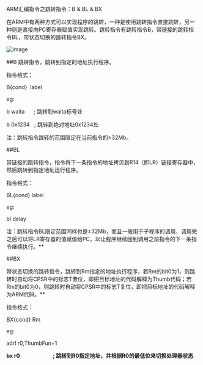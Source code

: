 ARM汇编指令之跳转指令：B & BL & BX

在ARM中有两种方式可以实现程序的跳转，一种是使用跳转指令直接跳转，另一种则是直接向PC寄存器赋值实现跳转。跳转指令有跳转指令B，带链接的跳转指令BL，带状态切换的跳转指令BX。

![image](http://upload-images.jianshu.io/upload_images/143845-a9abcc0780269e59?imageMogr2/auto-orient/strip%7CimageView2/2/w/1240)

##B
跳转指令，跳转到指定的地址执行程序。

指令格式：

B{cond}  label

eg:

b waita      ; 跳转到waita标号处

b 0x1234   ; 跳转到绝对地址0x1234处

注：跳转指令跳转的范围限定在当前指令的±32Mb。

 ##BL

带链接的跳转指令，指令将下一条指令的地址拷贝到R14（即LR）链接寄存器中，然后跳转到指定地址运行程序。

指令格式：

BL{cond} label

eg:

bl delay

注：跳转指令BL限定范围同样也是±32Mb，而且一般用于子程序的调用，调用完之后可以将LR寄存器的值赋值给PC，以让程序继续回到调用之前指令的下一条指令继续执行。**

##BX

带状态切换的跳转指令，跳转到Rm指定的地址执行程序，若Rm的bit0为1，则跳转时自动将CPSR中的标志T置位，即把目标地址的代码解释为Thumb代码；若Rm的bit0为0，则跳转时自动将CPSR中的标志T复位，即把目标地址的代码解释为ARM代码。**

指令格式：

BX{cond} Rm

eg:

adrl r0,ThumbFun+1

**bx r0                          ; 跳转到R0指定地址，并根据R0的最低位来切换处理器状态**
